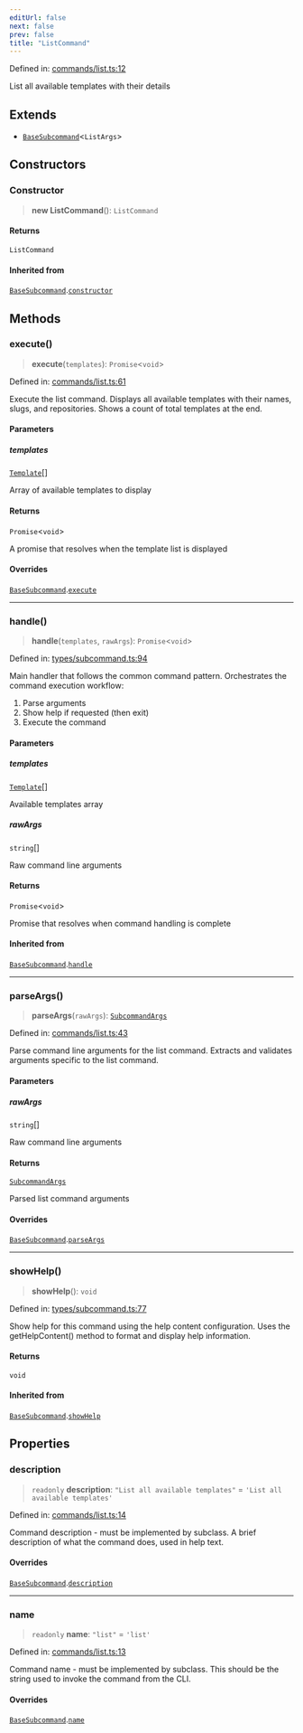 ```yaml
---
editUrl: false
next: false
prev: false
title: "ListCommand"
---
```


Defined in: [commands/list.ts:12](https://github.com/yashjawale/fabr/blob/f01b72cf78714226de776336ec5f87a5b71f2c78/src/commands/list.ts#L12)

List all available templates with their details

## Extends

- [`BaseSubcommand`](/fabr/docs/api/types/subcommand/classes/basesubcommand/)\<`ListArgs`\>

## Constructors

### Constructor

> **new ListCommand**(): `ListCommand`

#### Returns

`ListCommand`

#### Inherited from

[`BaseSubcommand`](/fabr/docs/api/types/subcommand/classes/basesubcommand/).[`constructor`](/fabr/docs/api/types/subcommand/classes/basesubcommand/#constructor)

## Methods

### execute()

> **execute**(`templates`): `Promise`\<`void`\>

Defined in: [commands/list.ts:61](https://github.com/yashjawale/fabr/blob/f01b72cf78714226de776336ec5f87a5b71f2c78/src/commands/list.ts#L61)

Execute the list command.
Displays all available templates with their names, slugs, and repositories.
Shows a count of total templates at the end.

#### Parameters

##### templates

[`Template`](/fabr/docs/api/types/templates/interfaces/template/)[]

Array of available templates to display

#### Returns

`Promise`\<`void`\>

A promise that resolves when the template list is displayed

#### Overrides

[`BaseSubcommand`](/fabr/docs/api/types/subcommand/classes/basesubcommand/).[`execute`](/fabr/docs/api/types/subcommand/classes/basesubcommand/#execute)

***

### handle()

> **handle**(`templates`, `rawArgs`): `Promise`\<`void`\>

Defined in: [types/subcommand.ts:94](https://github.com/yashjawale/fabr/blob/f01b72cf78714226de776336ec5f87a5b71f2c78/src/types/subcommand.ts#L94)

Main handler that follows the common command pattern.
Orchestrates the command execution workflow:
1. Parse arguments
2. Show help if requested (then exit)
3. Execute the command

#### Parameters

##### templates

[`Template`](/fabr/docs/api/types/templates/interfaces/template/)[]

Available templates array

##### rawArgs

`string`[]

Raw command line arguments

#### Returns

`Promise`\<`void`\>

Promise that resolves when command handling is complete

#### Inherited from

[`BaseSubcommand`](/fabr/docs/api/types/subcommand/classes/basesubcommand/).[`handle`](/fabr/docs/api/types/subcommand/classes/basesubcommand/#handle)

***

### parseArgs()

> **parseArgs**(`rawArgs`): [`SubcommandArgs`](/fabr/docs/api/types/subcommand/interfaces/subcommandargs/)

Defined in: [commands/list.ts:43](https://github.com/yashjawale/fabr/blob/f01b72cf78714226de776336ec5f87a5b71f2c78/src/commands/list.ts#L43)

Parse command line arguments for the list command.
Extracts and validates arguments specific to the list command.

#### Parameters

##### rawArgs

`string`[]

Raw command line arguments

#### Returns

[`SubcommandArgs`](/fabr/docs/api/types/subcommand/interfaces/subcommandargs/)

Parsed list command arguments

#### Overrides

[`BaseSubcommand`](/fabr/docs/api/types/subcommand/classes/basesubcommand/).[`parseArgs`](/fabr/docs/api/types/subcommand/classes/basesubcommand/#parseargs)

***

### showHelp()

> **showHelp**(): `void`

Defined in: [types/subcommand.ts:77](https://github.com/yashjawale/fabr/blob/f01b72cf78714226de776336ec5f87a5b71f2c78/src/types/subcommand.ts#L77)

Show help for this command using the help content configuration.
Uses the getHelpContent() method to format and display help information.

#### Returns

`void`

#### Inherited from

[`BaseSubcommand`](/fabr/docs/api/types/subcommand/classes/basesubcommand/).[`showHelp`](/fabr/docs/api/types/subcommand/classes/basesubcommand/#showhelp)

## Properties

### description

> `readonly` **description**: `"List all available templates"` = `'List all available templates'`

Defined in: [commands/list.ts:14](https://github.com/yashjawale/fabr/blob/f01b72cf78714226de776336ec5f87a5b71f2c78/src/commands/list.ts#L14)

Command description - must be implemented by subclass.
A brief description of what the command does, used in help text.

#### Overrides

[`BaseSubcommand`](/fabr/docs/api/types/subcommand/classes/basesubcommand/).[`description`](/fabr/docs/api/types/subcommand/classes/basesubcommand/#description)

***

### name

> `readonly` **name**: `"list"` = `'list'`

Defined in: [commands/list.ts:13](https://github.com/yashjawale/fabr/blob/f01b72cf78714226de776336ec5f87a5b71f2c78/src/commands/list.ts#L13)

Command name - must be implemented by subclass.
This should be the string used to invoke the command from the CLI.

#### Overrides

[`BaseSubcommand`](/fabr/docs/api/types/subcommand/classes/basesubcommand/).[`name`](/fabr/docs/api/types/subcommand/classes/basesubcommand/#name)
